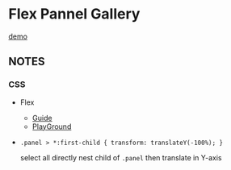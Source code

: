 # Flex Pannel Gallery
[demo](https://zzkzzzz.github.io/JavaScript30-Challenge/05%20-%20Flex%20Panel%20Gallery/index.html)

## NOTES

### CSS
- Flex
  - [Guide](https://css-tricks.com/snippets/css/a-guide-to-flexbox/)
  - [PlayGround](https://demo.agektmr.com/flexbox/)
  
  
- `.panel > *:first-child {
  transform: translateY(-100%);
}`

  select all directly nest child of `.panel` then translate in Y-axis
  

